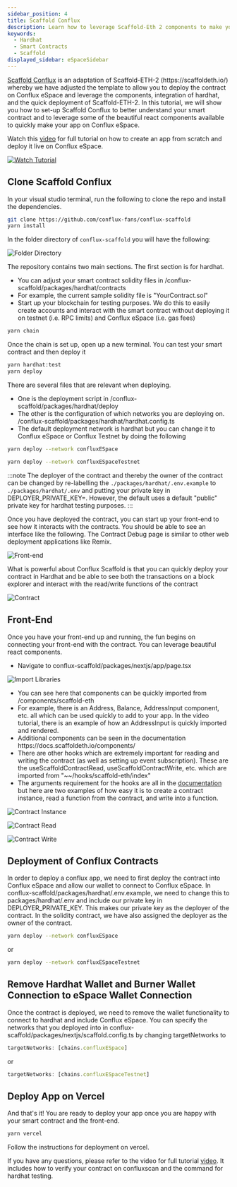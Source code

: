 ```yaml
---
sidebar_position: 4
title: Scaffold Conflux
description: Learn how to leverage Scaffold-Eth 2 components to make your Conflux App
keywords:
  - Hardhat
  - Smart Contracts
  - Scaffold
displayed_sidebar: eSpaceSidebar
---
```


[Scaffold Conflux](https://github.com/conflux-fans/conflux-scaffold) is an adaptation of Scaffold-ETH-2 (https\://scaffoldeth.io/) whereby we have adjusted the template to allow you to deploy the contract on Conflux eSpace and leverage the components, integration of hardhat, and the quick deployment of Scaffold-ETH-2. In this tutorial, we will show you how to set-up Scaffold Conflux to better understand your smart contract and to leverage some of the beautiful react components available to quickly make your app on Conflux eSpace.

Watch this [video](https://youtu.be/33S0IjGGsQg) for full tutorial on how to create an app from scratch and deploy it live on Conflux eSpace.

[![Watch Tutorial](https://img.youtube.com/vi/33S0IjGGsQg/0.jpg)](https://www.youtube.com/watch?v=33S0IjGGsQg)

## Clone Scaffold Conflux

In your visual studio terminal, run the following to clone the repo and install the dependencies.

```bash
git clone https://github.com/conflux-fans/conflux-scaffold
yarn install
```

In the folder directory of `conflux-scaffold` you will have the following:

![Folder Directory](../img/CfxScaffoldFolderStructure.png)

The repository contains two main sections. The first section is for hardhat.

- You can adjust your smart contract solidity files in /conflux-scaffold/packages/hardhat/contracts
- For example, the current sample solidity file is "YourContract.sol"
- Start up your blockchain for testing purposes. We do this to easily create accounts and interact with the smart contract without deploying it on testnet (i.e. RPC limits) and Conflux eSpace (i.e. gas fees)

```bash
yarn chain
```

Once the chain is set up, open up a new terminal. You can test your smart contract and then deploy it

```bash
yarn hardhat:test
yarn deploy
```

There are several files that are relevant when deploying.

- One is the deployment script in /conflux-scaffold/packages/hardhat/deploy
- The other is the configuration of which networks you are deploying on. /conflux-scaffold/packages/hardhat/hardhat.config.ts
- The default deployment network is hardhat but you can change it to Conflux eSpace or Conflux Testnet by doing the following

```bash
yarn deploy --network confluxESpace
```

```bash
yarn deploy --network confluxESpaceTestnet
```

:::note
The deployer of the contract and thereby the owner of the contract can be changed by re-labelling the `./packages/hardhat/.env.example` to `./packages/hardhat/.env` and putting your private key in DEPLOYER_PRIVATE_KEY=. However, the default uses a default "public" private key for hardhat testing purposes.
:::

Once you have deployed the contract, you can start up your front-end to see how it interacts with the contracts. You should be able to see an interface like the following. The Contract Debug page is similar to other web deployment applications like Remix.

![Front-end](../img/FrontEnd.png)

What is powerful about Conflux Scaffold is that you can quickly deploy your contract in Hardhat and be able to see both the transactions on a block explorer and interact with the read/write functions of the contract

![Contract](../img/ContractInteraction.png)

## Front-End

Once you have your front-end up and running, the fun begins on connecting your front-end with the contract. You can leverage beautiful react components.

- Navigate to conflux-scaffold/packages/nextjs/app/page.tsx

![Import Libraries](../img/Components.png)

- You can see here that components can be quickly imported from /components/scaffold-eth
- For example, there is an Address, Balance, AddressInput component, etc. all which can be used quickly to add to your app. In the video tutorial, there is an example of how an AddressInput is quickly imported and rendered.
- Additional components can be seen in the documentation https\://docs.scaffoldeth.io/components/
- There are other hooks which are extremely important for reading and writing the contract (as well as setting up event subscription). These are the useScaffoldContractRead, useScaffoldContractWrite, etc. which are imported from "\~\~/hooks/scaffold-eth/index"
- The arguments requirement for the hooks are all in the [documentation](https://docs.scaffoldeth.io/components/) but here are two examples of how easy it is to create a contract instance, read a function from the contract, and write into a function.

![Contract Instance](../img/ContractInstance.png)

![Contract Read](../img/ContractRead.png)

![Contract Write](../img/ContractWrite.png)

## Deployment of Conflux Contracts

In order to deploy a conflux app, we need to first deploy the contract into Conflux eSpace and allow our wallet to connect to Conflux eSpace. In conflux-scaffold/packages/hardhat/.env.example, we need to change this to packages/hardhat/.env and include our private key in DEPLOYER_PRIVATE_KEY. This makes our private key as the deployer of the contract. In the solidity contract, we have also assigned the deployer as the owner of the contract.

```bash
yarn deploy --network confluxESpace
```

or

```bash
yarn deploy --network confluxESpaceTestnet
```

## Remove Hardhat Wallet and Burner Wallet Connection to eSpace Wallet Connection

Once the contract is deployed, we need to remove the wallet functionality to connect to hardhat and include Conflux eSpace. You can specify the networks that you deployed into in conflux-scaffold/packages/nextjs/scaffold.config.ts by changing targetNetworks to

```javascript
targetNetworks: [chains.confluxESpace]
```

or

```javascript
targetNetworks: [chains.confluxESpaceTestnet]
```

## Deploy App on Vercel

And that's it! You are ready to deploy your app once you are happy with your smart contract and the front-end.

```bash
yarn vercel
```

Follow the instructions for deployment on vercel.

If you have any questions, please refer to the video for full tutorial [video](https://youtu.be/33S0IjGGsQg). It includes how to verify your contract on confluxscan and the command for hardhat testing.
